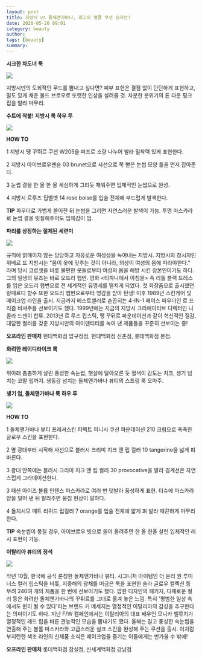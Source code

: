 ```yaml
---
layout: post
title: 지방시 vs 돌체앤가바나, 최고의 명품 쿠션 승자는?
date: 2020-05-20 09:01
category: beauty
author: 
tags: [beauty]
summary: 
---
```



**시크한 차도녀 룩**

![](https://img1.daumcdn.net/thumb/R720x0/?fname=https%3A%2F%2Ft1.daumcdn.net%2Fliveboard%2Finterstella-story%2F5a7a590de2ff42339ef690ca487d58c8.JPG)

지방시만의 도회적인 무드를 뽐내고 싶다면? 피부 표현은 결점 없이 단단하게 표현하고, 밀도 있게 채운 볼드 브로우로 또렷한 인상을 살려줄 것. 차분한 분위기의 톤 다운 핑크 립을 발라 마무리.

**수트에 착붙! 지방시 룩 하우 투**

![](https://img1.daumcdn.net/thumb/R720x0/?fname=https%3A%2F%2Ft1.daumcdn.net%2Fliveboard%2Finterstella-story%2Fee1a6f1aee774149a2180c50ba9f4255.JPG)

**HOW TO**

1 지방시 땡 꾸뛰르 쿠션 W205을 퍼프로 소량 나누어 발라 밀착력 있게 표현한다.

2 지방시 아이브로우펜슬 03 brunet으로 사선으로 쭉 뻗은 눈썹 모양 틀을 먼저 잡아준다.

3 눈썹 결을 한 올 한 올 세심하게 그리듯 채워주면 입체적인 눈썹으로 완성.

4 지방시 르루즈 딥벨벳 14 rose boise를 입술 전체에 부드럽게 발색한다.

**TIP**  파우더로 가볍게 쓸어전 뒤 눈썹을 그리면 자연스러운 발색이 가능. 투명 마스카라로 눈썹 결을 빗질해주어도 입체감이 업.

**파리를 상징하는 절제된 세련미**

![](https://img1.daumcdn.net/thumb/R720x0/?fname=https%3A%2F%2Ft1.daumcdn.net%2Fliveboard%2Finterstella-story%2F8cefa4baab2b44429e718f903ed6b079.JPG)

규칙에 얽매이지 않는 당당하고 자유로운 여성상을 녹여내는 지방시. 지방시의 창시자인 위베르 드 지방시는 "몸이 옷에 맞추는 것이 아니라, 의상이 여성의 몸에 따라야한다." 라며 당시 코르셋을 비롯 불편한 옷들로부터 여성의 몸을 해방 시킨 장본인이기도 하다. 그의 일생의 뮤즈는 바로 오드리 햅번. 영화 <티파니에서 아침을> 속 리틀 블랙 드레스를 입은 오드리 햅번으로 전 세계적인 유명세를 떨치게 되었다. 첫 화장품으로 출시했던 랑떼르디 향수 또한 오드리 햅번으로부터 영감을 받아 탄생! 이후 1989년 스킨케어 및 메이크업 라인을 출시. 지금까지 베스트셀러로 손꼽히는 4-IN-1 페이스 파우더인 르 프리즘 비샤주를 선보이기도 했다. 1999년에는 지금의 지방시 크리에이티브 디렉터인 니콜라 드젠이 합류. 2013년 르 루즈 립스틱, 땡 꾸뒤르 파운데이션과 같이 혁신적인 질감, 대담한 컬러를 갖춘 지방시만의 아이덴티티를 녹여 낸 제품들을 꾸준히 선보이는 중!

**오프라인 판매처** 현대백화점 압구정점, 현대백화점 신촌점, 롯데백화점 본점.

**화려한 레이디라이크 룩**

![](https://img1.daumcdn.net/thumb/R720x0/?fname=https%3A%2F%2Ft1.daumcdn.net%2Fliveboard%2Finterstella-story%2Fd8b932aa4fec408c9dbd8df8a73ebb8a.JPG)

위아래 촘촘하게 살린 풍성한 속눈썹, 햇살에 달아오른 듯 혈색이 감도는 치크, 생기 넘치는 코랄 립까지. 생동감 넘치는 돌체앤가바나 뷰티의 스프링 룩 오마주.

**생기 업, 돌체앤가바나 룩 하우 투**

![](https://img1.daumcdn.net/thumb/R720x0/?fname=https%3A%2F%2Ft1.daumcdn.net%2Fliveboard%2Finterstella-story%2Fd256caaec7854eee9c25e469838f3ef2.JPG)

**HOW TO**

1 돌체앤가바나 뷰티 프레셔스킨 퍼펙트 피니시 쿠션 파운데이션 210 크림으로 촉촉한 글로우 스킨을 표현한다.

2 옆 광대부터 시작해 사선으로 블러시 크리미 치크 앤 립 컬러 10 tangerine을 넓게 펴 바른다.

3 광대 안쪽에는 블러시 크리미 치크 앤 립 컬러 30 provocative을 발라 경계선은 자연스럽게 그라데이션한다.

3 패션 아이즈 볼륨 인텐스 마스카라로 여러 번 덧발라 풍성하게 표현. 티슈에 마스카라 양을 덜어 낸 뒤 발라주면 뭉침 현상이 덜하다.

4 돌치시모 매트 리퀴드 립컬러 7 orange를 입술 전체에 얇게 펴 발라 매끈하게 마무리한다.

**TIP**  속눈썹이 뭉칠 경우, 아이브로우 빗으로 쓸어 올려주면 한 올 한올 살린 입체적인 래시 표현이 가능.

**이탈리아 뷰티의 정석**

![](https://img1.daumcdn.net/thumb/R720x0/?fname=https%3A%2F%2Ft1.daumcdn.net%2Fliveboard%2Finterstella-story%2F02fb0cbad0784b198894fe785276258f.JPG)

작년 10월, 한국에 공식 론칭한 돌체앤가바나 뷰티. 시그니처 아이템인 더 온리 원 루미너스 컬러 립스틱을 비롯, 지중해의 광채를 머금은 룩을 표현한 솔라 글로우 컬렉션 등 무려 240여 개의 제품을 한 번에 선보이기도 했다. 팝한 디자인의 패키지, 다채로운 컬러 등은 화려한 돌체앤가바나의 꾸튀르를 그대로 옮겨 놓은 느낌. 특히 '평범한 일상 속에서도 퀸이 될 수 있다'라는 브랜드 키 메세지는 열정적인 이탈리아의 감성을 추구한다는 의미이기도 하다. 지난 F/W 캠페인에서는 이탈리아의 대표 배우인 모니카 벨루치가 열정적인 레드 립을 바른 관능적인 모습을 뽐내기도 했다. 올해는 길고 풍성한 속눈썹을 연출해 주는 볼륨 마스카라와 고급스러운 실크 스킨을 완성해 주는 쿠션을 출시. 이처럼 부지런한 색조 라인의 신제품 소식은 메이크업을 즐기는 이들에게는 반가울 수 밖에!

**오프라인 판매처**  롯데백화점 잠실점, 신세계백화점 강남점